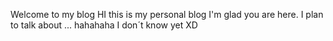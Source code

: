 Welcome to my blog
HI this is my personal blog 
I'm glad you are here. I plan to talk about ... hahahaha I don´t know yet XD 
